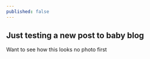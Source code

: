 ```yaml
---
published: false
---
```

## Just testing a new post to baby blog

Want to see how this looks no photo first